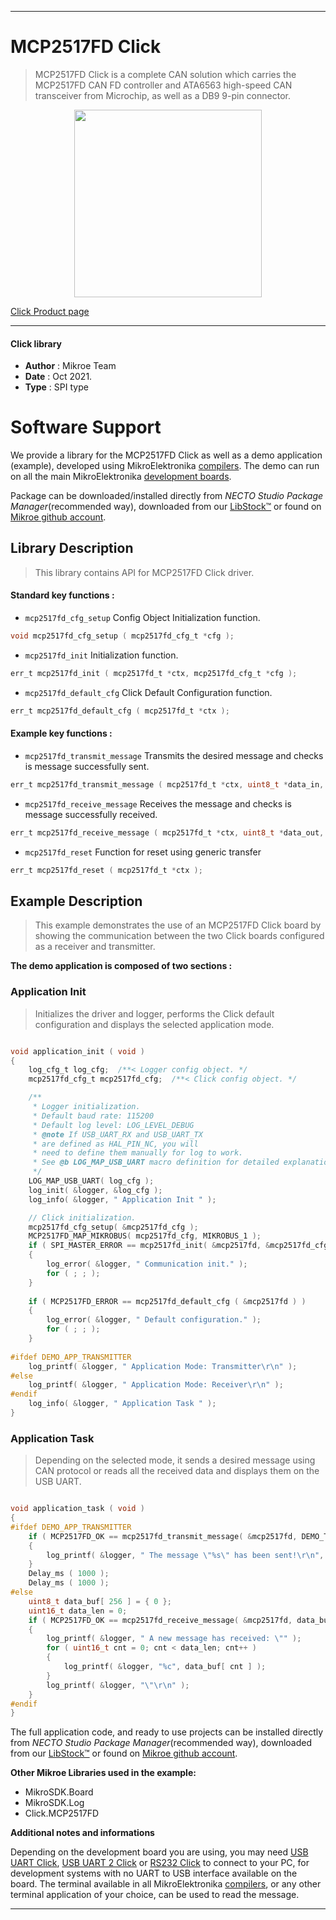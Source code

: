 
---
# MCP2517FD Click

> MCP2517FD Click is a complete CAN solution which carries the MCP2517FD CAN FD controller and ATA6563 high-speed CAN transceiver from Microchip, as well as a DB9 9-pin connector.

<p align="center">
  <img src="https://download.mikroe.com/images/click_for_ide/mcp2517fd_click.png" height=300px>
</p>

[Click Product page](https://www.mikroe.com/mcp2517fd-click)

---


#### Click library

- **Author**        : Mikroe Team
- **Date**          : Oct 2021.
- **Type**          : SPI type


# Software Support

We provide a library for the MCP2517FD Click
as well as a demo application (example), developed using MikroElektronika
[compilers](https://www.mikroe.com/necto-studio).
The demo can run on all the main MikroElektronika [development boards](https://www.mikroe.com/development-boards).

Package can be downloaded/installed directly from *NECTO Studio Package Manager*(recommended way), downloaded from our [LibStock&trade;](https://libstock.mikroe.com) or found on [Mikroe github account](https://github.com/MikroElektronika/mikrosdk_click_v2/tree/master/clicks).

## Library Description

> This library contains API for MCP2517FD Click driver.

#### Standard key functions :

- `mcp2517fd_cfg_setup` Config Object Initialization function.
```c
void mcp2517fd_cfg_setup ( mcp2517fd_cfg_t *cfg );
```

- `mcp2517fd_init` Initialization function.
```c
err_t mcp2517fd_init ( mcp2517fd_t *ctx, mcp2517fd_cfg_t *cfg );
```

- `mcp2517fd_default_cfg` Click Default Configuration function.
```c
err_t mcp2517fd_default_cfg ( mcp2517fd_t *ctx );
```

#### Example key functions :

- `mcp2517fd_transmit_message` Transmits the desired message and checks is message successfully sent.
```c
err_t mcp2517fd_transmit_message ( mcp2517fd_t *ctx, uint8_t *data_in, uint16_t data_len );
```

- `mcp2517fd_receive_message` Receives the message and checks is message successfully received.
```c
err_t mcp2517fd_receive_message ( mcp2517fd_t *ctx, uint8_t *data_out, uint16_t *data_len );
```

- `mcp2517fd_reset` Function for reset using generic transfer
```c
err_t mcp2517fd_reset ( mcp2517fd_t *ctx );
```

## Example Description

> This example demonstrates the use of an MCP2517FD Click board by showing
the communication between the two Click boards configured as a receiver and transmitter.

**The demo application is composed of two sections :**

### Application Init

> Initializes the driver and logger, performs the Click default configuration and displays the selected application mode.

```c

void application_init ( void )
{
    log_cfg_t log_cfg;  /**< Logger config object. */
    mcp2517fd_cfg_t mcp2517fd_cfg;  /**< Click config object. */

    /** 
     * Logger initialization.
     * Default baud rate: 115200
     * Default log level: LOG_LEVEL_DEBUG
     * @note If USB_UART_RX and USB_UART_TX 
     * are defined as HAL_PIN_NC, you will 
     * need to define them manually for log to work. 
     * See @b LOG_MAP_USB_UART macro definition for detailed explanation.
     */
    LOG_MAP_USB_UART( log_cfg );
    log_init( &logger, &log_cfg );
    log_info( &logger, " Application Init " );

    // Click initialization.
    mcp2517fd_cfg_setup( &mcp2517fd_cfg );
    MCP2517FD_MAP_MIKROBUS( mcp2517fd_cfg, MIKROBUS_1 );
    if ( SPI_MASTER_ERROR == mcp2517fd_init( &mcp2517fd, &mcp2517fd_cfg ) )
    {
        log_error( &logger, " Communication init." );
        for ( ; ; );
    }
    
    if ( MCP2517FD_ERROR == mcp2517fd_default_cfg ( &mcp2517fd ) )
    {
        log_error( &logger, " Default configuration." );
        for ( ; ; );
    }
    
#ifdef DEMO_APP_TRANSMITTER
    log_printf( &logger, " Application Mode: Transmitter\r\n" );
#else
    log_printf( &logger, " Application Mode: Receiver\r\n" );
#endif
    log_info( &logger, " Application Task " );
}

```

### Application Task

> Depending on the selected mode, it sends a desired message using CAN protocol or reads all the received data and displays them on the USB UART.

```c

void application_task ( void )
{
#ifdef DEMO_APP_TRANSMITTER
    if ( MCP2517FD_OK == mcp2517fd_transmit_message( &mcp2517fd, DEMO_TEXT_MESSAGE, strlen( DEMO_TEXT_MESSAGE ) ) )
    {
        log_printf( &logger, " The message \"%s\" has been sent!\r\n", ( char * ) DEMO_TEXT_MESSAGE );
    }
    Delay_ms ( 1000 );
    Delay_ms ( 1000 );
#else
    uint8_t data_buf[ 256 ] = { 0 };
    uint16_t data_len = 0;
    if ( MCP2517FD_OK == mcp2517fd_receive_message( &mcp2517fd, data_buf, &data_len ) )
    {
        log_printf( &logger, " A new message has received: \"" );
        for ( uint16_t cnt = 0; cnt < data_len; cnt++ )
        {
            log_printf( &logger, "%c", data_buf[ cnt ] );
        }
        log_printf( &logger, "\"\r\n" );
    }
#endif
}

```

The full application code, and ready to use projects can be installed directly from *NECTO Studio Package Manager*(recommended way), downloaded from our [LibStock&trade;](https://libstock.mikroe.com) or found on [Mikroe github account](https://github.com/MikroElektronika/mikrosdk_click_v2/tree/master/clicks).

**Other Mikroe Libraries used in the example:**

- MikroSDK.Board
- MikroSDK.Log
- Click.MCP2517FD

**Additional notes and informations**

Depending on the development board you are using, you may need
[USB UART Click](http://shop.mikroe.com/usb-uart-click),
[USB UART 2 Click](http://shop.mikroe.com/usb-uart-2-click) or
[RS232 Click](http://shop.mikroe.com/rs232-click) to connect to your PC, for
development systems with no UART to USB interface available on the board. The
terminal available in all MikroElektronika
[compilers](http://shop.mikroe.com/compilers), or any other terminal application
of your choice, can be used to read the message.

---
